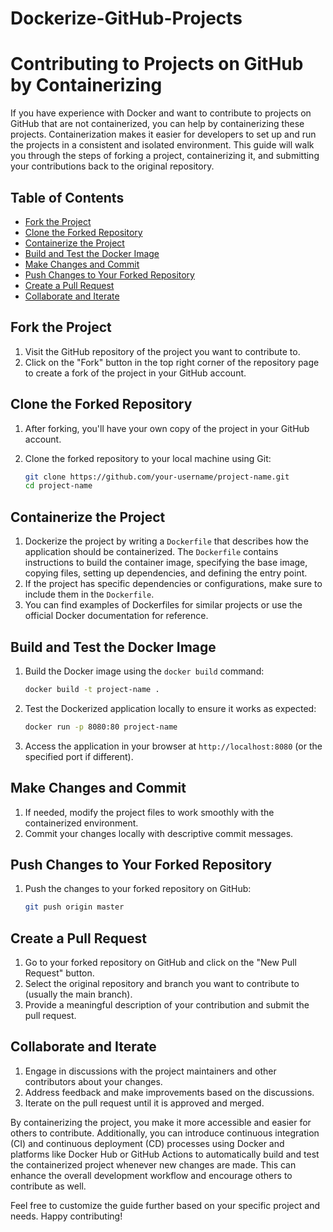 # Dockerize-GitHub-Projects

# Contributing to Projects on GitHub by Containerizing

If you have experience with Docker and want to contribute to projects on GitHub that are not containerized, you can help by containerizing these projects. Containerization makes it easier for developers to set up and run the projects in a consistent and isolated environment. This guide will walk you through the steps of forking a project, containerizing it, and submitting your contributions back to the original repository.

## Table of Contents

- [Fork the Project](#fork-the-project)
- [Clone the Forked Repository](#clone-the-forked-repository)
- [Containerize the Project](#containerize-the-project)
- [Build and Test the Docker Image](#build-and-test-the-docker-image)
- [Make Changes and Commit](#make-changes-and-commit)
- [Push Changes to Your Forked Repository](#push-changes-to-your-forked-repository)
- [Create a Pull Request](#create-a-pull-request)
- [Collaborate and Iterate](#collaborate-and-iterate)

## Fork the Project

1. Visit the GitHub repository of the project you want to contribute to.
2. Click on the "Fork" button in the top right corner of the repository page to create a fork of the project in your GitHub account.

## Clone the Forked Repository

1. After forking, you'll have your own copy of the project in your GitHub account.
2. Clone the forked repository to your local machine using Git:

   ```bash
   git clone https://github.com/your-username/project-name.git
   cd project-name
   ```

## Containerize the Project

1. Dockerize the project by writing a `Dockerfile` that describes how the application should be containerized. The `Dockerfile` contains instructions to build the container image, specifying the base image, copying files, setting up dependencies, and defining the entry point.
2. If the project has specific dependencies or configurations, make sure to include them in the `Dockerfile`.
3. You can find examples of Dockerfiles for similar projects or use the official Docker documentation for reference.

## Build and Test the Docker Image

1. Build the Docker image using the `docker build` command:

   ```bash
   docker build -t project-name .
   ```

2. Test the Dockerized application locally to ensure it works as expected:

   ```bash
   docker run -p 8080:80 project-name
   ```

3. Access the application in your browser at `http://localhost:8080` (or the specified port if different).

## Make Changes and Commit

1. If needed, modify the project files to work smoothly with the containerized environment.
2. Commit your changes locally with descriptive commit messages.

## Push Changes to Your Forked Repository

1. Push the changes to your forked repository on GitHub:

   ```bash
   git push origin master
   ```

## Create a Pull Request

1. Go to your forked repository on GitHub and click on the "New Pull Request" button.
2. Select the original repository and branch you want to contribute to (usually the main branch).
3. Provide a meaningful description of your contribution and submit the pull request.

## Collaborate and Iterate

1. Engage in discussions with the project maintainers and other contributors about your changes.
2. Address feedback and make improvements based on the discussions.
3. Iterate on the pull request until it is approved and merged.

By containerizing the project, you make it more accessible and easier for others to contribute. Additionally, you can introduce continuous integration (CI) and continuous deployment (CD) processes using Docker and platforms like Docker Hub or GitHub Actions to automatically build and test the containerized project whenever new changes are made. This can enhance the overall development workflow and encourage others to contribute as well.

Feel free to customize the guide further based on your specific project and needs. Happy contributing!
